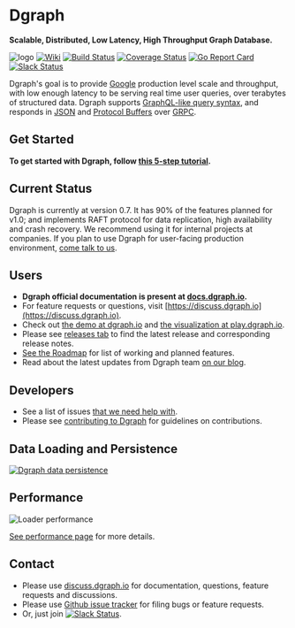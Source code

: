 # Dgraph
**Scalable, Distributed, Low Latency, High Throughput Graph Database.**

![logo](https://img.shields.io/badge/status-alpha-red.svg)
[![Wiki](https://img.shields.io/badge/res-wiki-blue.svg)](https://docs.dgraph.io)
[![Build Status](https://travis-ci.org/dgraph-io/dgraph.svg?branch=master)](https://travis-ci.org/dgraph-io/dgraph)
[![Coverage Status](https://coveralls.io/repos/github/dgraph-io/dgraph/badge.svg?branch=master)](https://coveralls.io/github/dgraph-io/dgraph?branch=master)
[![Go Report Card](https://goreportcard.com/badge/github.com/dgraph-io/dgraph)](https://goreportcard.com/report/github.com/dgraph-io/dgraph)
[![Slack Status](http://slack.dgraph.io/badge.svg)](http://slack.dgraph.io)

Dgraph's goal is to provide [Google](https://www.google.com) production level scale and throughput,
with low enough latency to be serving real time user queries, over terabytes of structured data.
Dgraph supports [GraphQL-like query syntax](https://docs.dgraph.io/master/query-language/), and responds in [JSON](http://www.json.org/) and [Protocol Buffers](https://developers.google.com/protocol-buffers/) over [GRPC](http://www.grpc.io/).

## Get Started
**To get started with Dgraph, follow [this 5-step tutorial](https://docs.dgraph.io).**

## Current Status

Dgraph is currently at version 0.7. It has 90% of the features planned for v1.0; and implements RAFT protocol for data replication, high availability and crash recovery. We recommend using it for internal projects at companies. If you plan to use Dgraph for user-facing production environment, [come talk to us](https://discuss.dgraph.io).


## Users
- **Dgraph official documentation is present at [docs.dgraph.io](https://docs.dgraph.io).**
- For feature requests or questions, visit [https://discuss.dgraph.io](https://discuss.dgraph.io).
- Check out [the demo at dgraph.io](http://dgraph.io) and [the visualization at play.dgraph.io](http://play.dgraph.io/).
- Please see [releases tab](https://github.com/dgraph-io/dgraph/releases) to find the latest release and corresponding release notes.
- [See the Roadmap](https://github.com/dgraph-io/dgraph/issues/1) for list of working and planned features.
- Read about the latest updates from Dgraph team [on our blog](https://open.dgraph.io/).

## Developers
- See a list of issues [that we need help with](https://github.com/dgraph-io/dgraph/issues?q=is%3Aissue+is%3Aopen+label%3Ahelp_wanted).
- Please see [contributing to Dgraph](https://wiki.dgraph.io/Contributing_to_Dgraph) for guidelines on contributions.

## Data Loading and Persistence
[![Dgraph data persistence](https://img.youtube.com/vi/dzTEXxF0TGs/0.jpg)](https://www.youtube.com/watch?v=dzTEXxF0TGs)

## Performance

![Loader performance](static/loader.gif)

[See performance page](https://wiki.dgraph.io/Performance) for more details.

## Contact
- Please use [discuss.dgraph.io](https://discuss.dgraph.io) for documentation, questions, feature requests and discussions.
- Please use [Github issue tracker](https://github.com/dgraph-io/dgraph/issues) for filing bugs or feature requests.
- Or, just join [![Slack Status](http://slack.dgraph.io/badge.svg)](http://slack.dgraph.io).
